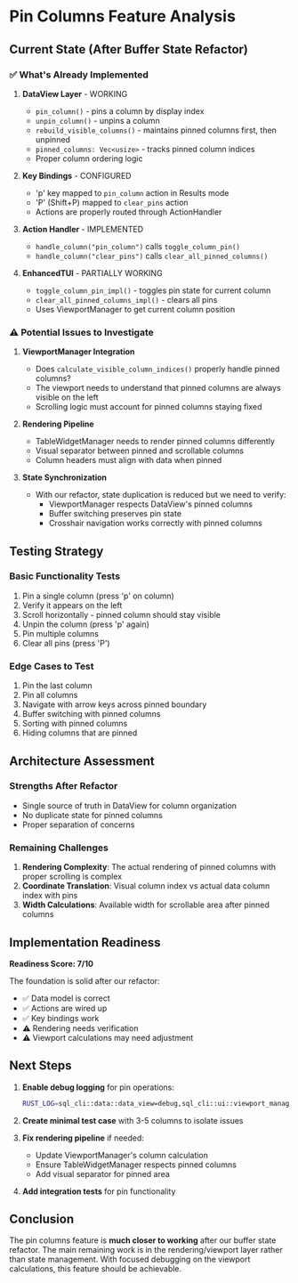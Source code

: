 # Pin Columns Feature Analysis

## Current State (After Buffer State Refactor)

### ✅ What's Already Implemented

1. **DataView Layer** - WORKING
   - `pin_column()` - pins a column by display index
   - `unpin_column()` - unpins a column
   - `rebuild_visible_columns()` - maintains pinned columns first, then unpinned
   - `pinned_columns: Vec<usize>` - tracks pinned column indices
   - Proper column ordering logic

2. **Key Bindings** - CONFIGURED
   - 'p' key mapped to `pin_column` action in Results mode
   - 'P' (Shift+P) mapped to `clear_pins` action
   - Actions are properly routed through ActionHandler

3. **Action Handler** - IMPLEMENTED
   - `handle_column("pin_column")` calls `toggle_column_pin()`
   - `handle_column("clear_pins")` calls `clear_all_pinned_columns()`

4. **EnhancedTUI** - PARTIALLY WORKING
   - `toggle_column_pin_impl()` - toggles pin state for current column
   - `clear_all_pinned_columns_impl()` - clears all pins
   - Uses ViewportManager to get current column position

### ⚠️ Potential Issues to Investigate

1. **ViewportManager Integration**
   - Does `calculate_visible_column_indices()` properly handle pinned columns?
   - The viewport needs to understand that pinned columns are always visible on the left
   - Scrolling logic must account for pinned columns staying fixed

2. **Rendering Pipeline**
   - TableWidgetManager needs to render pinned columns differently
   - Visual separator between pinned and scrollable columns
   - Column headers must align with data when pinned

3. **State Synchronization**
   - With our refactor, state duplication is reduced but we need to verify:
     - ViewportManager respects DataView's pinned columns
     - Buffer switching preserves pin state
     - Crosshair navigation works correctly with pinned columns

## Testing Strategy

### Basic Functionality Tests
1. Pin a single column (press 'p' on column)
2. Verify it appears on the left
3. Scroll horizontally - pinned column should stay visible
4. Unpin the column (press 'p' again)
5. Pin multiple columns
6. Clear all pins (press 'P')

### Edge Cases to Test
1. Pin the last column
2. Pin all columns
3. Navigate with arrow keys across pinned boundary
4. Buffer switching with pinned columns
5. Sorting with pinned columns
6. Hiding columns that are pinned

## Architecture Assessment

### Strengths After Refactor
- Single source of truth in DataView for column organization
- No duplicate state for pinned columns
- Proper separation of concerns

### Remaining Challenges
1. **Rendering Complexity**: The actual rendering of pinned columns with proper scrolling is complex
2. **Coordinate Translation**: Visual column index vs actual data column index with pins
3. **Width Calculations**: Available width for scrollable area after pinned columns

## Implementation Readiness

**Readiness Score: 7/10**

The foundation is solid after our refactor:
- ✅ Data model is correct
- ✅ Actions are wired up
- ✅ Key bindings work
- ⚠️ Rendering needs verification
- ⚠️ Viewport calculations may need adjustment

## Next Steps

1. **Enable debug logging** for pin operations:
   ```bash
   RUST_LOG=sql_cli::data::data_view=debug,sql_cli::ui::viewport_manager=debug
   ```

2. **Create minimal test case** with 3-5 columns to isolate issues

3. **Fix rendering pipeline** if needed:
   - Update ViewportManager's column calculation
   - Ensure TableWidgetManager respects pinned columns
   - Add visual separator for pinned area

4. **Add integration tests** for pin functionality

## Conclusion

The pin columns feature is **much closer to working** after our buffer state refactor. The main remaining work is in the rendering/viewport layer rather than state management. With focused debugging on the viewport calculations, this feature should be achievable.
